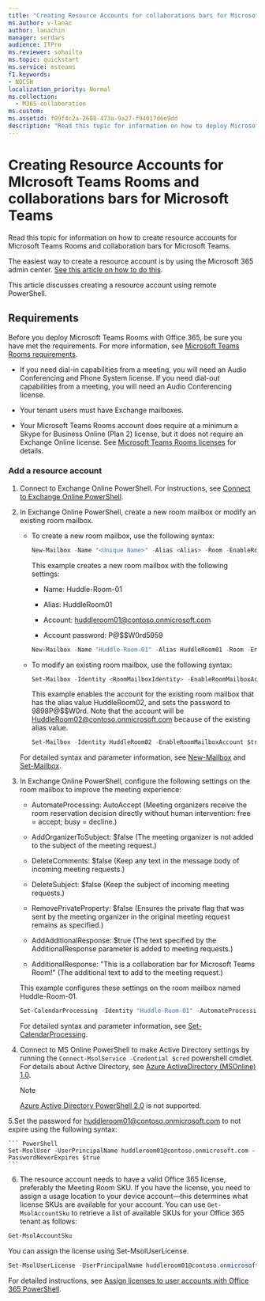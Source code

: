 ```yaml
---
title: "Creating Resource Accounts for collaborations bars for Microsoft Teams"
ms.author: v-lanac
author: lanachin
manager: serdars
audience: ITPro
ms.reviewer: sohailta
ms.topic: quickstart
ms.service: msteams
f1.keywords:
- NOCSH
localization_priority: Normal
ms.collection: 
  - M365-collaboration
ms.custom: 
ms.assetid: f09f4c2a-2608-473a-9a27-f94017d6e9dd
description: "Read this topic for information on how to deploy Microsoft Teams Rooms with Office 365."
---
```


# Creating Resource Accounts for MIcrosoft Teams Rooms and collaborations bars for Microsoft Teams

Read this topic for information on how to create resource accounts for Microsoft Teams Rooms and collaboration bars for Microsoft Teams.

The easiest way to create a resource account is by using the Microsoft 365 admin center. [See this article on how to do this](resource-account-ui.md).

This article discusses creating a resource account using remote PowerShell.

## Requirements

Before you deploy Microsoft Teams Rooms with Office 365, be sure you have met the requirements. For more information, see [Microsoft Teams Rooms requirements](requirements.md).

- If you need dial-in capabilities from a meeting, you will need an Audio Conferencing and Phone System license.  If you need dial-out capabilities from a meeting, you will need an Audio Conferencing license.

- Your tenant users must have Exchange mailboxes.

- Your Microsoft Teams Rooms account does require at a minimum a Skype for Business Online (Plan 2) license, but it does not require an Exchange Online license. See [Microsoft Teams Rooms licenses](rooms-licensing.md) for details.

### Add a resource account

1. Connect to Exchange Online PowerShell. For instructions, see [Connect to Exchange Online PowerShell](https://docs.microsoft.com/en-us/powershell/exchange/exchange-online/exchange-online-powershell-v2/exchange-online-powershell-v2?view=exchange-ps#install-and-maintain-the-exchange-online-powershell-v2-module).

2. In Exchange Online PowerShell, create a new room mailbox or modify an existing room mailbox.

   - To create a new room mailbox, use the following syntax:

     ``` PowerShell
     New-Mailbox -Name "<Unique Name>" -Alias <Alias> -Room -EnableRoomMailboxAccount $true -MicrosoftOnlineServicesID <Account> -RoomMailboxPassword (ConvertTo-SecureString -String '<Password>' -AsPlainText -Force)
     ```

     This example creates a new room mailbox with the following settings:

     - Name: Huddle-Room-01

     - Alias: HuddleRoom01

     - Account: huddleroom01@contoso.onmicrosoft.com

     - Account password: P@$$W0rd5959

     ``` PowerShell
     New-Mailbox -Name "Huddle-Room-01" -Alias HuddleRoom01 -Room -EnableRoomMailboxAccount $true -MicrosoftOnlineServicesID HuddleRoom01@contoso.onmicrosoft.com -RoomMailboxPassword (ConvertTo-SecureString -String 'P@$$W0rd5959' -AsPlainText -Force)
     ```

   - To modify an existing room mailbox, use the following syntax:

     ``` PowerShell
     Set-Mailbox -Identity <RoomMailboxIdentity> -EnableRoomMailboxAccount $true -RoomMailboxPassword (ConvertTo-SecureString -String '<Password>' -AsPlainText -Force)
     ```

     This example enables the account for the existing room mailbox that has the alias value HuddleRoom02, and sets the password to 9898P@$$W0rd. Note that the account will be HuddleRoom02@contoso.onmicrosoft.com because of the existing alias value.

     ``` PowerShell
     Set-Mailbox -Identity HuddleRoom02 -EnableRoomMailboxAccount $true -RoomMailboxPassword (ConvertTo-SecureString -String '9898P@$$W0rd' -AsPlainText -Force)
     ```

   For detailed syntax and parameter information, see [New-Mailbox](https://docs.microsoft.com/powershell/module/exchange/mailboxes/new-mailbox) and [Set-Mailbox](https://docs.microsoft.com/powershell/module/exchange/mailboxes/set-mailbox).


3. In Exchange Online PowerShell, configure the following settings on the room mailbox to improve the meeting experience:

   - AutomateProcessing: AutoAccept (Meeting organizers receive the room reservation decision directly without human intervention: free = accept; busy = decline.)

   - AddOrganizerToSubject: $false (The meeting organizer is not added to the subject of the meeting request.)

   - DeleteComments: $false (Keep any text in the message body of incoming meeting requests.)

   - DeleteSubject: $false (Keep the subject of incoming meeting requests.)

   - RemovePrivateProperty: $false (Ensures the private flag that was sent by the meeting organizer in the original meeting request remains as specified.)

   - AddAdditionalResponse: $true (The text specified by the AdditionalResponse parameter is added to meeting requests.)

   - AdditionalResponse: "This is a collaboration bar for Microsoft Teams Room!" (The additional text to add to the meeting request.)

   This example configures these settings on the room mailbox named Huddle-Room-01.

   ``` PowerShell
   Set-CalendarProcessing -Identity "Huddle-Room-01" -AutomateProcessing AutoAccept -AddOrganizerToSubject $false -DeleteComments $false -DeleteSubject $false -RemovePrivateProperty $false -AddAdditionalResponse $true -AdditionalResponse "This is a collaboration bar for Microsoft Teams Room!"
   ```

   For detailed syntax and parameter information, see [Set-CalendarProcessing](https://docs.microsoft.com/powershell/module/exchange/mailboxes/set-calendarprocessing).

4. Connect to MS Online PowerShell to make Active Directory settings by running the `Connect-MsolService -Credential $cred` powershell cmdlet.   For details about Active Directory, see [Azure ActiveDirectory (MSOnline) 1.0](https://docs.microsoft.com/powershell/azure/active-directory/overview?view=azureadps-1.0). 

   > [!NOTE]
   > [Azure Active Directory PowerShell 2.0](https://docs.microsoft.com/powershell/azure/active-directory/overview?view=azureadps-2.0) is not supported. 

5.Set the password for huddleroom01@contoso.onmicrosoft.com to not expire using the following syntax:

    ``` PowerShell
    Set-MsolUser -UserPrincipalName huddleroom01@contoso.onmicrosoft.com -PasswordNeverExpires $true
    ```

6. The resource account needs to have a valid Office 365 license, preferably the Meeting Room SKU. If you have the license, you need to assign a usage location to your device account—this determines what license SKUs are available for your account. You can use `Get-MsolAccountSku` to retrieve a list of available SKUs for your Office 365 tenant as follows:

  ``` Powershell
  Get-MsolAccountSku
  ```
You can assign the license using Set-MsolUserLicense. 

  ``` Powershell
  Set-MsolUserLicense -UserPrincipalName huddleroom01@contoso.onmicrosoft.com -AddLicenses contoso:meeting_room
  ```
   For detailed instructions, see [Assign licenses to user accounts with Office 365 PowerShell](https://docs.microsoft.com/office365/enterprise/powershell/assign-licenses-to-user-accounts-with-office-365-powershell#use-the-microsoft-azure-active-directory-module-for-windows-powershell).